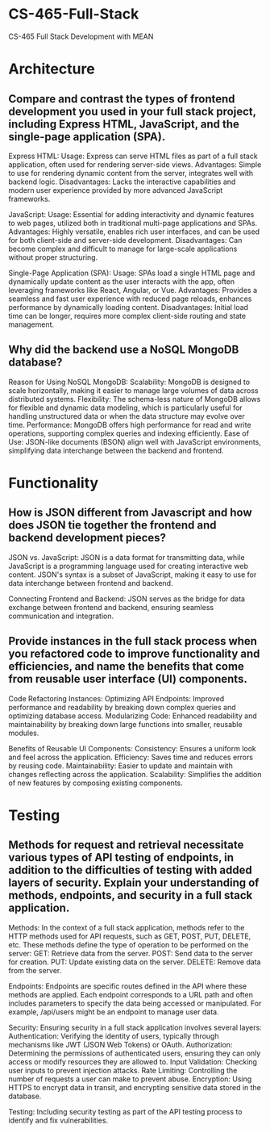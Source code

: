 # CS-465-Full-Stack
CS-465 Full Stack Development with MEAN

# Architecture
## Compare and contrast the types of frontend development you used in your full stack project, including Express HTML, JavaScript, and the single-page application (SPA).
Express HTML:
Usage: Express can serve HTML files as part of a full stack application, often used for rendering server-side views.
Advantages: Simple to use for rendering dynamic content from the server, integrates well with backend logic.
Disadvantages: Lacks the interactive capabilities and modern user experience provided by more advanced JavaScript frameworks.

JavaScript:
Usage: Essential for adding interactivity and dynamic features to web pages, utilized both in traditional multi-page applications and SPAs.
Advantages: Highly versatile, enables rich user interfaces, and can be used for both client-side and server-side development.
Disadvantages: Can become complex and difficult to manage for large-scale applications without proper structuring.

Single-Page Application (SPA):
Usage: SPAs load a single HTML page and dynamically update content as the user interacts with the app, often leveraging frameworks like React, Angular, or Vue.
Advantages: Provides a seamless and fast user experience with reduced page reloads, enhances performance by dynamically loading content.
Disadvantages: Initial load time can be longer, requires more complex client-side routing and state management.

## Why did the backend use a NoSQL MongoDB database?
Reason for Using NoSQL MongoDB:
Scalability: MongoDB is designed to scale horizontally, making it easier to manage large volumes of data across distributed systems.
Flexibility: The schema-less nature of MongoDB allows for flexible and dynamic data modeling, which is particularly useful for handling unstructured data or when the data structure may evolve over time.
Performance: MongoDB offers high performance for read and write operations, supporting complex queries and indexing efficiently.
Ease of Use: JSON-like documents (BSON) align well with JavaScript environments, simplifying data interchange between the backend and frontend.

# Functionality
## How is JSON different from Javascript and how does JSON tie together the frontend and backend development pieces?
JSON vs. JavaScript:
JSON is a data format for transmitting data, while JavaScript is a programming language used for creating interactive web content.
JSON's syntax is a subset of JavaScript, making it easy to use for data interchange between frontend and backend.

Connecting Frontend and Backend:
JSON serves as the bridge for data exchange between frontend and backend, ensuring seamless communication and integration.

## Provide instances in the full stack process when you refactored code to improve functionality and efficiencies, and name the benefits that come from reusable user interface (UI) components.
Code Refactoring Instances:
Optimizing API Endpoints: Improved performance and readability by breaking down complex queries and optimizing database access.
Modularizing Code: Enhanced readability and maintainability by breaking down large functions into smaller, reusable modules.

Benefits of Reusable UI Components:
Consistency: Ensures a uniform look and feel across the application.
Efficiency: Saves time and reduces errors by reusing code.
Maintainability: Easier to update and maintain with changes reflecting across the application.
Scalability: Simplifies the addition of new features by composing existing components.

# Testing
## Methods for request and retrieval necessitate various types of API testing of endpoints, in addition to the difficulties of testing with added layers of security. Explain your understanding of methods, endpoints, and security in a full stack application.

Methods: In the context of a full stack application, methods refer to the HTTP methods used for API requests, such as GET, POST, PUT, DELETE, etc. These methods define the type of operation to be performed on the server:
GET: Retrieve data from the server.
POST: Send data to the server for creation.
PUT: Update existing data on the server.
DELETE: Remove data from the server.

Endpoints: Endpoints are specific routes defined in the API where these methods are applied. Each endpoint corresponds to a URL path and often includes parameters to specify the data being accessed or manipulated. For example, /api/users might be an endpoint to manage user data.

Security: Ensuring security in a full stack application involves several layers:
Authentication: Verifying the identity of users, typically through mechanisms like JWT (JSON Web Tokens) or OAuth.
Authorization: Determining the permissions of authenticated users, ensuring they can only access or modify resources they are allowed to.
Input Validation: Checking user inputs to prevent injection attacks.
Rate Limiting: Controlling the number of requests a user can make to prevent abuse.
Encryption: Using HTTPS to encrypt data in transit, and encrypting sensitive data stored in the database.

Testing: Including security testing as part of the API testing process to identify and fix vulnerabilities.
